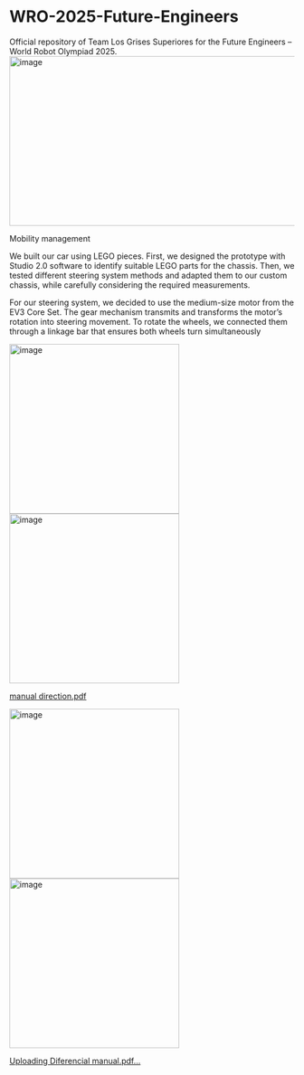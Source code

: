 # WRO-2025-Future-Engineers
Official repository of Team Los Grises Superiores for the Future Engineers – World Robot Olympiad 2025.
<img width="1000" height="300" alt="image" src="https://github.com/user-attachments/assets/fa720338-2e61-403f-84ec-15e703379e87" />


Mobility management

We built our car using LEGO pieces. First, we designed the prototype with Studio 2.0 software to identify suitable LEGO parts for the chassis. Then, we tested different steering system methods and adapted them to our custom chassis, while carefully considering the required measurements. 


For our steering system, we decided to use the medium-size motor from the EV3 Core Set. The gear mechanism transmits and transforms the motor’s rotation into steering movement. To rotate the wheels, we connected them through a linkage bar that ensures both wheels turn simultaneously 




<img width="300" height="300" alt="image" src="https://github.com/user-attachments/assets/46e202f6-aba2-4c50-96f0-182f83e499fe" />
<img width="300" height="300" alt="image" src="https://github.com/user-attachments/assets/f3185aaf-427e-4545-b5fc-99059a3537b4" />

[manual direction.pdf](https://github.com/user-attachments/files/22270572/manual.direction.pdf)







<img width="300" height="300" alt="image" src="https://github.com/user-attachments/assets/6d06e1fc-8637-4078-b9ca-1b4b27277880" />
<img width="300" height="300" alt="image" src="https://github.com/user-attachments/assets/992c28f3-348e-4574-af18-7d5bda827877" />


[Uploading Diferencial manual.pdf…]()






